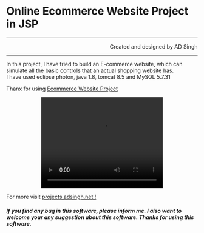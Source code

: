 # Online Ecommerce Website Project in JSP
<hr>
<p align="right">Created and designed by AD Singh
<hr>
In this project, I have tried to build an E-commerce website, which can simulate all the basic controls that an actual shopping website has.
<br>
I have used eclipse photon, java 1.8, tomcat 8.5 and MySQL 5.7.31
<br>
<p>Thanx for using <u>Ecommerce Website Project</u></p>

<div align="center">
<video width="320" height="240" controls>
  <source src="vid_main.mp4" type="video/mp4">
  Your browser does not support the video tag.
</video>
</div>


For more visit <a href="http://projects.adsingh.net/">projects.adsingh.net !</a>

##### If you find any bug in this software, please inform me. I also want to welcome your any suggestion about this software. Thanks for using this software.

